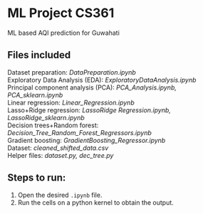 # ML Project CS361
ML based AQI prediction for Guwahati

## Files included
Dataset preparation: *DataPreparation.ipynb*    
Exploratory Data Analysis (EDA): *ExploratoryDataAnalysis.ipynb*  
Principal component analysis (PCA): *PCA_Analysis.ipynb, PCA_sklearn.ipynb*  
Linear regression: *Linear_Regression.ipynb*  
Lasso+Ridge regression: *LassoRidge Regression.ipynb, LassoRidge_sklearn.ipynb*  
Decision trees+Random forest: *Decision_Tree_Random_Forest_Regressors.ipynb*      
Gradient boosting: *GradientBoosting_Regressor.ipynb*  
Dataset: *cleaned_shifted_data.csv*  
Helper files: *dataset.py, dec_tree.py*   

## Steps to run:
1) Open the desired `.ipynb` file.   
2) Run the cells on a python kernel to obtain the output.   


















